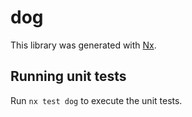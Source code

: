 # dog

This library was generated with [Nx](https://nx.dev).

## Running unit tests

Run `nx test dog` to execute the unit tests.
